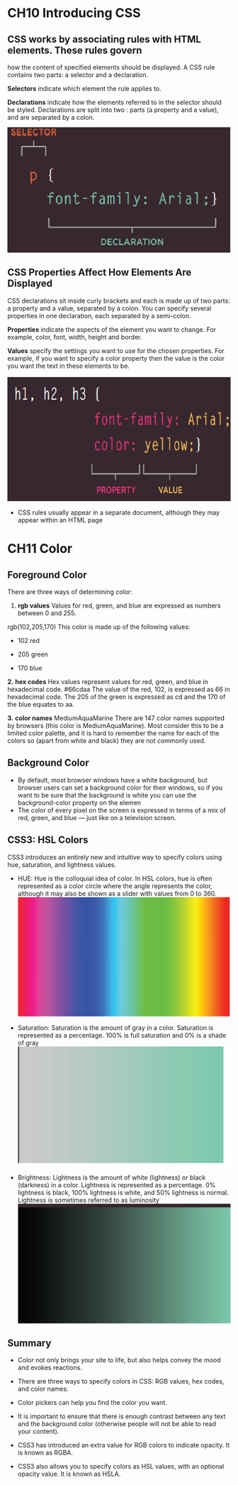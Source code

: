 # CH10 Introducing CSS
## CSS works by associating rules with HTML elements. These rules govern
how the content of specified elements should be displayed. A CSS rule
contains two parts: a selector and a declaration.

**Selectors** indicate which element the rule applies to.

**Declarations** indicate how the elements referred to in the selector should be styled. Declarations are split into two : parts (a property and a value), and are separated by a colon.

![chek out this cool pic ](image/Untitled2.png) 

## CSS Properties Affect How Elements Are Displayed
CSS declarations sit inside curly brackets and each is made up of two
parts: a property and a value, separated by a colon. You can specify
several properties in one declaration, each separated by a semi-colon.

**Properties** indicate the aspects of the element you want to change. For example, color, font, width, height and border.

**Values** specify the settings you want to use for the chosen properties. For example, if you want to specify a color property then the value is the color you want the text in these elements to be.

![chek out this cool pic ](image/Untitled.png)

* CSS rules usually appear in a separate document,
although they may appear within an HTML page

# CH11 Color

## Foreground Color 
There are three ways of determining color:
1. **rgb values** Values for red, green, and blue are expressed as numbers between 0 and 255. 

rgb(102,205,170) This color is made up of the following values:

- 102 red 

- 205 green 

- 170 blue 


**2.** **hex codes** Hex values represent values for red, green, and blue in hexadecimal code.
#66cdaa
The value of the red, 102, is expressed as 66 in hexadecimal code. The 205 of the green is expressed as cd and the 170 of the blue equates to aa.

**3.** **color names** MediumAquaMarine There are 147 color names supported by browsers (this color is MediumAquaMarine). Most consider this to be a limited color palette, and it is hard to remember the name for each of the colors so (apart from white and black) they are not commonly used.

## Background Color
* By default, most browser windows have a white background, but browser users can set a background color for their windows, so if you want to be sure that the background is white you can use the background-color property on the <body> elemen
* The color of every pixel on the screen is expressed in terms of a mix of red, green, and blue — just like on a television screen.
 

## CSS3: HSL Colors
CSS3 introduces an entirely new and intuitive way to specify colors using hue, saturation, and lightness values.

- HUE: Hue is the colloquial idea of color. In HSL colors, hue is often represented as a color circle where the angle represents the color, although it may also be shown as a slider with values from 0 to 360.
 ![chek out this cool pic ](image/Untitled3.png)

- Saturation: Saturation is the amount of gray in a color. Saturation is represented as a percentage. 100% is full saturation and 0% is a shade of gray
![chek out this cool pic ](image/Untitled4.png)



- Brightness: Lightness is the amount of white (lightness) or black (darkness) in a color. Lightness is represented as a percentage. 0% lightness is black, 100% lightness is white, and 50% lightness is normal. Lightness is sometimes referred to as luminosity
![chek out this cool pic ](image/5.png)

## Summary
* Color not only brings your site to life, but also helps convey the mood and evokes reactions.

* There are three ways to specify colors in CSS: RGB values, hex codes, and color names.

* Color pickers can help you find the color you want.

* It is important to ensure that there is enough contrast between any text and the background color (otherwise people will not be able to read your content).

* CSS3 has introduced an extra value for RGB colors to indicate opacity. It is known as RGBA.

* CSS3 also allows you to specify colors as HSL values, with an optional opacity value. It is known as HSLA.